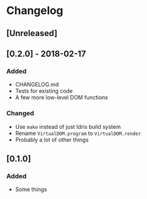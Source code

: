 # Changelog

## [Unreleased]

## [0.2.0] - 2018-02-17

### Added

- CHANGELOG.md
- Tests for existing code
- A few more low-level DOM functions

### Changed

- Use `make` instead of just Idris build system
- Rename `VirtualDOM.program` to `VirtualDOM.render`
- Probably a lot of other things

## [0.1.0]

### Added

- Some things